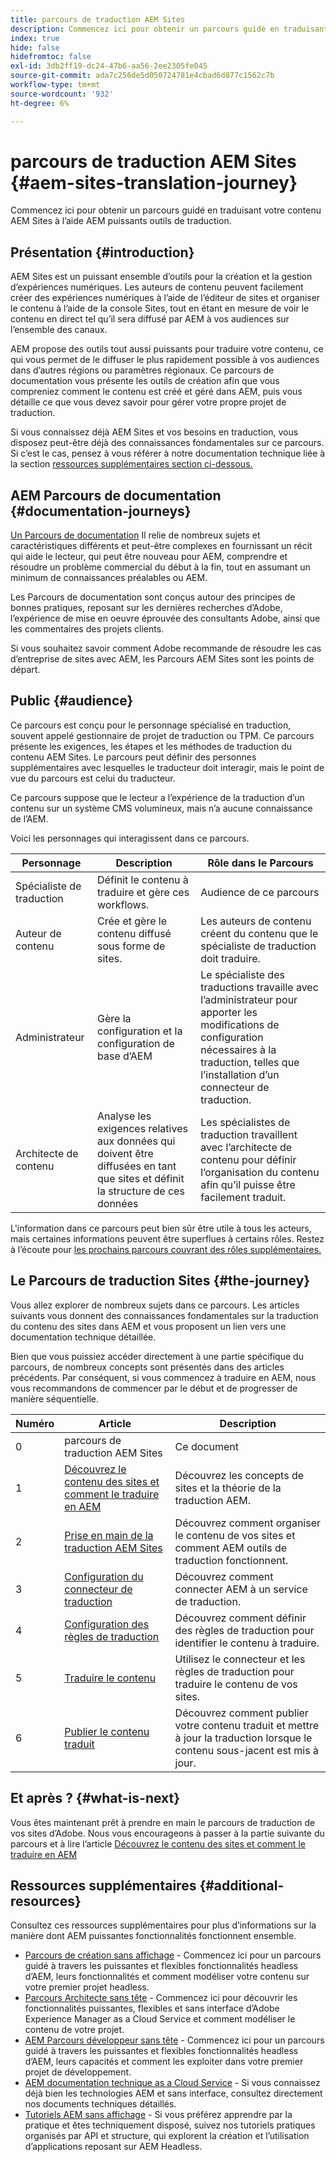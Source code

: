 ```yaml
---
title: parcours de traduction AEM Sites
description: Commencez ici pour obtenir un parcours guidé en traduisant votre contenu AEM Sites à l’aide AEM puissants outils de traduction.
index: true
hide: false
hidefromtoc: false
exl-id: 3db2ff19-dc24-47b6-aa56-2ee2305fe045
source-git-commit: ada7c256de5d050724781e4cbad6d877c1562c7b
workflow-type: tm+mt
source-wordcount: '932'
ht-degree: 6%

---
```


# parcours de traduction AEM Sites {#aem-sites-translation-journey}

Commencez ici pour obtenir un parcours guidé en traduisant votre contenu AEM Sites à l’aide AEM puissants outils de traduction.

## Présentation {#introduction}

AEM Sites est un puissant ensemble d’outils pour la création et la gestion d’expériences numériques. Les auteurs de contenu peuvent facilement créer des expériences numériques à l’aide de l’éditeur de sites et organiser le contenu à l’aide de la console Sites, tout en étant en mesure de voir le contenu en direct tel qu’il sera diffusé par AEM à vos audiences sur l’ensemble des canaux.

AEM propose des outils tout aussi puissants pour traduire votre contenu, ce qui vous permet de le diffuser le plus rapidement possible à vos audiences dans d’autres régions ou paramètres régionaux. Ce parcours de documentation vous présente les outils de création afin que vous compreniez comment le contenu est créé et géré dans AEM, puis vous détaille ce que vous devez savoir pour gérer votre propre projet de traduction.

Si vous connaissez déjà AEM Sites et vos besoins en traduction, vous disposez peut-être déjà des connaissances fondamentales sur ce parcours. Si c’est le cas, pensez à vous référer à notre documentation technique liée à la section [ressources supplémentaires section ci-dessous.](#additional-resources)

## AEM Parcours de documentation {#documentation-journeys}

[Un Parcours de documentation](/help/journey-documentation/documentation-journeys.md) Il relie de nombreux sujets et caractéristiques différents et peut-être complexes en fournissant un récit qui aide le lecteur, qui peut être nouveau pour AEM, comprendre et résoudre un problème commercial du début à la fin, tout en assumant un minimum de connaissances préalables ou AEM.

Les Parcours de documentation sont conçus autour des principes de bonnes pratiques, reposant sur les dernières recherches d’Adobe, l’expérience de mise en oeuvre éprouvée des consultants Adobe, ainsi que les commentaires des projets clients.

Si vous souhaitez savoir comment Adobe recommande de résoudre les cas d’entreprise de sites avec AEM, les Parcours AEM Sites sont les points de départ.

## Public {#audience}

Ce parcours est conçu pour le personnage spécialisé en traduction, souvent appelé gestionnaire de projet de traduction ou TPM. Ce parcours présente les exigences, les étapes et les méthodes de traduction du contenu AEM Sites. Le parcours peut définir des personnes supplémentaires avec lesquelles le traducteur doit interagir, mais le point de vue du parcours est celui du traducteur.

Ce parcours suppose que le lecteur a l’expérience de la traduction d’un contenu sur un système CMS volumineux, mais n’a aucune connaissance de l’AEM.

Voici les personnages qui interagissent dans ce parcours.

| Personnage | Description | Rôle dans le Parcours |
|---|---|---|
| Spécialiste de traduction | Définit le contenu à traduire et gère ces workflows. | Audience de ce parcours |
| Auteur de contenu | Crée et gère le contenu diffusé sous forme de sites. | Les auteurs de contenu créent du contenu que le spécialiste de traduction doit traduire. |
| Administrateur | Gère la configuration et la configuration de base d’AEM | Le spécialiste des traductions travaille avec l’administrateur pour apporter les modifications de configuration nécessaires à la traduction, telles que l’installation d’un connecteur de traduction. |
| Architecte de contenu | Analyse les exigences relatives aux données qui doivent être diffusées en tant que sites et définit la structure de ces données | Les spécialistes de traduction travaillent avec l’architecte de contenu pour définir l’organisation du contenu afin qu’il puisse être facilement traduit. |

L&#39;information dans ce parcours peut bien sûr être utile à tous les acteurs, mais certaines informations peuvent être superflues à certains rôles. Restez à l’écoute pour [les prochains parcours couvrant des rôles supplémentaires.](/help/journey-documentation/documentation-journeys.md#journeys)

## Le Parcours de traduction Sites {#the-journey}

Vous allez explorer de nombreux sujets dans ce parcours. Les articles suivants vous donnent des connaissances fondamentales sur la traduction du contenu des sites dans AEM et vous proposent un lien vers une documentation technique détaillée.

Bien que vous puissiez accéder directement à une partie spécifique du parcours, de nombreux concepts sont présentés dans des articles précédents. Par conséquent, si vous commencez à traduire en AEM, nous vous recommandons de commencer par le début et de progresser de manière séquentielle.

| Numéro | Article | Description |
|---|---|---|
| 0 | parcours de traduction AEM Sites | Ce document |
| 1 | [Découvrez le contenu des sites et comment le traduire en AEM](learn-about.md) | Découvrez les concepts de sites et la théorie de la traduction AEM. |
| 2 | [Prise en main de la traduction AEM Sites](getting-started.md) | Découvrez comment organiser le contenu de vos sites et comment AEM outils de traduction fonctionnent. |
| 3 | [Configuration du connecteur de traduction](configure-connector.md) | Découvrez comment connecter AEM à un service de traduction. |
| 4 | [Configuration des règles de traduction](translation-rules.md) | Découvrez comment définir des règles de traduction pour identifier le contenu à traduire. |
| 5 | [Traduire le contenu](translate-content.md) | Utilisez le connecteur et les règles de traduction pour traduire le contenu de vos sites. |
| 6 | [Publier le contenu traduit](publish-content.md) | Découvrez comment publier votre contenu traduit et mettre à jour la traduction lorsque le contenu sous-jacent est mis à jour. |

## Et après ? {#what-is-next}

Vous êtes maintenant prêt à prendre en main le parcours de traduction de vos sites d’Adobe. Nous vous encourageons à passer à la partie suivante du parcours et à lire l’article [Découvrez le contenu des sites et comment le traduire en AEM](learn-about.md)

## Ressources supplémentaires {#additional-resources}

Consultez ces ressources supplémentaires pour plus d’informations sur la manière dont AEM puissantes fonctionnalités fonctionnent ensemble.

* [Parcours de création sans affichage](/help/journey-headless/author/overview.md) - Commencez ici pour un parcours guidé à travers les puissantes et flexibles fonctionnalités headless d’AEM, leurs fonctionnalités et comment modéliser votre contenu sur votre premier projet headless.
* [Parcours Architecte sans tête](/help/journey-headless/architect/overview.md) - Commencez ici pour découvrir les fonctionnalités puissantes, flexibles et sans interface d’Adobe Experience Manager as a Cloud Service et comment modéliser le contenu de votre projet.
* [AEM Parcours développeur sans tête](/help/journey-headless/developer/overview.md) - Commencez ici pour un parcours guidé à travers les puissantes et flexibles fonctionnalités headless d’AEM, leurs capacités et comment les exploiter dans votre premier projet de développement.
* [AEM documentation technique as a Cloud Service](https://experienceleague.adobe.com/docs/experience-manager-cloud-service.html?lang=fr) - Si vous connaissez déjà bien les technologies AEM et sans interface, consultez directement nos documents techniques détaillés.
* [Tutoriels AEM sans affichage](https://experienceleague.adobe.com/docs/experience-manager-learn/getting-started-with-aem-headless/overview.html?lang=fr) - Si vous préférez apprendre par la pratique et êtes techniquement disposé, suivez nos tutoriels pratiques organisés par API et structure, qui explorent la création et l’utilisation d’applications reposant sur AEM Headless.
